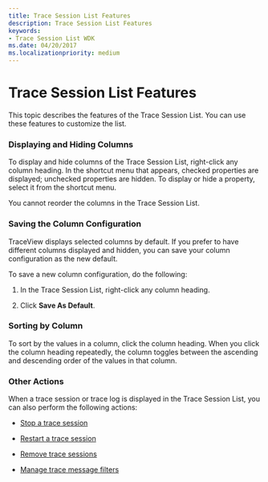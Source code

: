 ```yaml
---
title: Trace Session List Features
description: Trace Session List Features
keywords:
- Trace Session List WDK
ms.date: 04/20/2017
ms.localizationpriority: medium
---
```


# Trace Session List Features


This topic describes the features of the Trace Session List. You can use these features to customize the list.

### <span id="displaying_and_hiding_columns"></span><span id="DISPLAYING_AND_HIDING_COLUMNS"></span>Displaying and Hiding Columns

To display and hide columns of the Trace Session List, right-click any column heading. In the shortcut menu that appears, checked properties are displayed; unchecked properties are hidden. To display or hide a property, select it from the shortcut menu.

You cannot reorder the columns in the Trace Session List.

### <span id="saving_the_column_configuration"></span><span id="SAVING_THE_COLUMN_CONFIGURATION"></span>Saving the Column Configuration

TraceView displays selected columns by default. If you prefer to have different columns displayed and hidden, you can save your column configuration as the new default.

To save a new column configuration, do the following:

1.  In the Trace Session List, right-click any column heading.

2.  Click **Save As Default**.

### <span id="sorting_by_column"></span><span id="SORTING_BY_COLUMN"></span>Sorting by Column

To sort by the values in a column, click the column heading. When you click the column heading repeatedly, the column toggles between the ascending and descending order of the values in that column.

### <span id="other_actions"></span><span id="OTHER_ACTIONS"></span>Other Actions

When a trace session or trace log is displayed in the Trace Session List, you can also perform the following actions:

-   [Stop a trace session](stopping-a-trace-session.md)

-   [Restart a trace session](restarting-a-trace-session.md)

-   [Remove trace sessions](removing-a-trace-session.md)

-   [Manage trace message filters](filtering-trace-messages.md)

 

 






